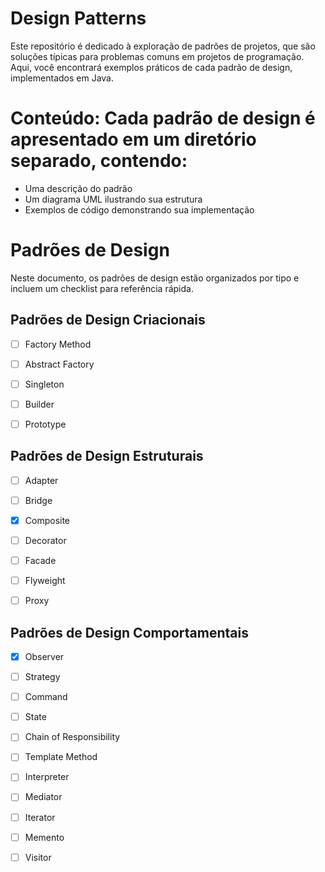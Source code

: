 # Design Patterns
Este repositório é dedicado à exploração de padrões de projetos, que são soluções típicas para problemas comuns em projetos de programação. Aqui, você encontrará exemplos práticos de cada padrão de design, implementados em Java.

# Conteúdo: Cada padrão de design é apresentado em um diretório separado, contendo:

- Uma descrição do padrão
- Um diagrama UML ilustrando sua estrutura
- Exemplos de código demonstrando sua implementação


# Padrões de Design

Neste documento, os padrões de design estão organizados por tipo e incluem um checklist para referência rápida.

## Padrões de Design Criacionais

- [ ] Factory Method

- [ ] Abstract Factory 

- [ ] Singleton

- [ ] Builder

- [ ] Prototype

## Padrões de Design Estruturais

- [ ] Adapter 

- [ ] Bridge 

- [X] Composite 

- [ ] Decorator

- [ ] Facade

- [ ] Flyweight

- [ ] Proxy 

## Padrões de Design Comportamentais

- [X] Observer 

- [ ] Strategy 

- [ ] Command 

- [ ] State 

- [ ] Chain of Responsibility 

- [ ] Template Method 

- [ ] Interpreter 

- [ ] Mediator 

- [ ] Iterator

- [ ] Memento

- [ ] Visitor
